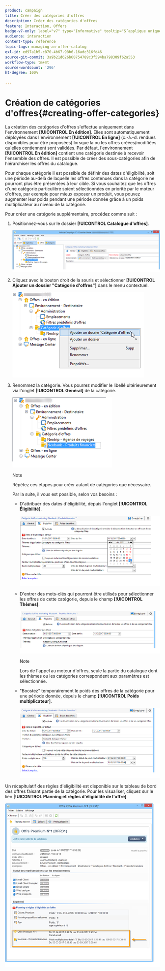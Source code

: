```yaml
---
product: campaign
title: Créer des catégories d'offres
description: Créer des catégories d'offres
feature: Interaction, Offers
badge-v7-only: label="v7" type="Informative" tooltip="S’applique uniquement à Campaign Classic v7"
audience: interaction
content-type: reference
topic-tags: managing-an-offer-catalog
exl-id: ed97a1b5-c870-4b67-98b6-16adc316fd46
source-git-commit: 3a9b21d626b60754789c3f594ba798309f62a553
workflow-type: tm+mt
source-wordcount: '296'
ht-degree: 100%

---
```


# Création de catégories d&#39;offres{#creating-offer-categories}



La création des catégories d&#39;offres s&#39;effectue uniquement dans l&#39;environnement **[!UICONTROL En édition]**. Elles sont automatiquement déployées dans l&#39;environnement **[!UICONTROL En ligne]** (c.-à.-d. rendues disponibles pour être proposées) lorsque la ou les offres créées/modifiées qu&#39;elles contiennent sont validées. Par défaut, l&#39;environnement **[!UICONTROL En édition]** contient une catégorie destinée à recevoir l&#39;ensemble des offres. Il est possible de créer des sous-catégories afin de hiérarchiser les offres du catalogue.

Pour chaque catégorie il est possible de définir des dates d&#39;éligibilité, soit une période au-delà de laquelle les offres contenues dans la catégorie ne pourront plus être présentées à leur cible. Si vous souhaitez que les offres d&#39;une catégorie particulière soient sélectionnées en priorité par le moteur d&#39;offres, par exemple pour mieux exposer un produit, vous pouvez augmenter leur poids pendant une période donnée grâce à un poids multiplicateur au niveau de la catégorie.

Pour créer une catégorie supplémentaire, procédez comme suit :

1. Positionnez-vous sur le dossier **[!UICONTROL Catalogue d&#39;offres]**.

   ![](assets/offer_cat_create_001.png)

1. Cliquez avec le bouton droit de la souris et sélectionner **[!UICONTROL Ajouter un dossier &quot;Catégorie d&#39;offres&quot;]** dans le menu contextuel.

   ![](assets/offer_cat_create_002.png)

1. Renommez la catégorie. Vous pourrez modifier le libellé ultérieurement via l&#39;onglet **[!UICONTROL Général]** de la catégorie.

   ![](assets/offer_cat_create_003.png)

   >[!NOTE]
   >
   >Répétez ces étapes pour créer autant de catégories que nécessaire.

   Par la suite, il vous est possible, selon vos besoins :

   * D&#39;attribuer des dates d&#39;éligibilité, depuis l&#39;onglet **[!UICONTROL Éligibilité]**.

     ![](assets/offer_cat_create_004.png)

   * D&#39;entrer des mots-clés qui pourront être utilisés pour sélectionner les offres de cette catégorie, depuis le champ **[!UICONTROL Thèmes]**.

     ![](assets/offer_cat_create_005.png)

     >[!NOTE]
     >
     >Lors de l&#39;appel au moteur d&#39;offres, seule la partie du catalogue dont les thèmes ou les catégories correspondent aux paramètres est sélectionnée.

   * &quot;Boostez&quot; temporairement le poids des offres de la catégorie pour une période donnée, depuis le champ **[!UICONTROL Poids multiplicateur]**.

     ![](assets/offer_cat_create_006.png)

Un récapitulatif des règles d&#39;éligibilité est disponible sur le tableau de bord des offres faisant partie de la catégorie. Pour les visualiser, cliquez sur le lien **[!UICONTROL Planning et règles d&#39;éligibilité de l&#39;offre]**.

![](assets/offer_create_006.png)

